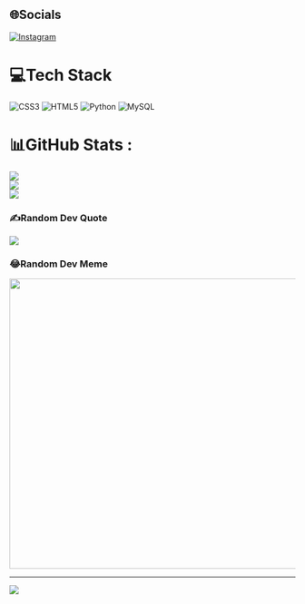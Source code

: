 
## 🌐Socials
[![Instagram](https://img.shields.io/badge/Instagram-%23E4405F.svg?logo=Instagram&logoColor=white)](https://instagram.com/mr.triple.m) 

# 💻Tech Stack
![CSS3](https://img.shields.io/badge/css3-%231572B6.svg?style=for-the-badge&logo=css3&logoColor=white) ![HTML5](https://img.shields.io/badge/html5-%23E34F26.svg?style=for-the-badge&logo=html5&logoColor=white) ![Python](https://img.shields.io/badge/python-3670A0?style=for-the-badge&logo=python&logoColor=ffdd54) ![MySQL](https://img.shields.io/badge/mysql-%2300f.svg?style=for-the-badge&logo=mysql&logoColor=white)
# 📊GitHub Stats :
![](https://github-readme-stats.vercel.app/api?username=MohammadNikouei&theme=radical&hide_border=false&include_all_commits=false&count_private=false)<br/>
![](https://github-readme-streak-stats.herokuapp.com/?user=MohammadNikouei&theme=radical&hide_border=false)<br/>
![](https://github-readme-stats.vercel.app/api/top-langs/?username=MohammadNikouei&theme=radical&hide_border=false&include_all_commits=false&count_private=false&layout=compact)

### ✍️Random Dev Quote
![](https://quotes-github-readme.vercel.app/api?type=horizontal&theme=radical)

### 😂Random Dev Meme
<img src="https://random-memer.herokuapp.com/" width="512px"/>

---
[![](https://visitcount.itsvg.in/api?id=MohammadNikouei&icon=0&color=0)](https://visitcount.itsvg.in)

<!---
MohammadNikouei/MohammadNikouei is a ✨ special ✨ repository because its `README.md` (this file) appears on your GitHub profile.
You can click the Preview link to take a look at your changes.
--->
